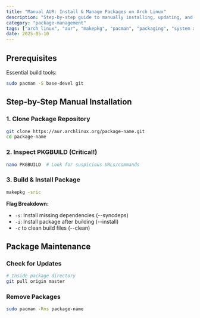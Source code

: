 ```yaml
---
title: "Manual AUR: Install & Manage Packages on Arch Linux"
description: "Step-by-step guide to manually installing, updating, and maintaining AUR packages without helpers."
category: "package-management"
tags: ["arch linux", "aur", "makepkg", "pacman", "packaging", "system administration", "linux"]
date: 2025-05-10
---
```



## **Prerequisites**
Essential build tools:
   ```bash
   sudo pacman -S base-devel git
   ```


## **Step-by-Step Manual Installation**

### 1. Clone Package Repository
```bash
git clone https://aur.archlinux.org/package-name.git
cd package-name
```

### 2. Inspect PKGBUILD (Critical!)
```bash
nano PKGBUILD  # Look for suspicious URLs/commands
```

### 3. Build & Install Package
```bash
makepkg -sric
```
**Flag Breakdown:**
- `-s`: Install missing dependencies (--syncdeps)
- `-i`: Install package after building (--install)
- `-c` to clean build files (--clean)

## **Package Maintenance**

### Check for Updates
```bash
# Inside package directory
git pull origin master
```

### Remove Packages
```bash
sudo pacman -Rns package-name
```
